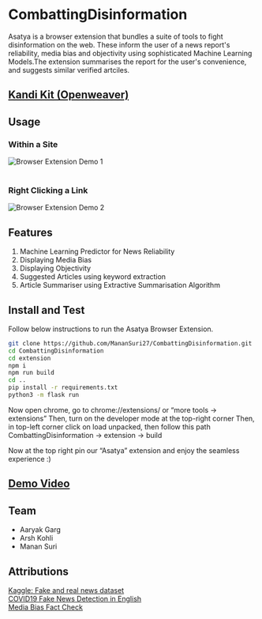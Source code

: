 # CombattingDisinformation

Asatya is a browser extension that bundles a suite of tools to fight disinformation on the web. These inform the user of a news report's reliability, media bias and objectivity using sophisticated Machine Learning Models.The extension summarises the report for the user's convenience, and suggests similar verified artciles.

## [Kandi Kit (Openweaver)](https://kandi.openweaver.com/collections/techforgood2022/asatya--%7C-combatting-disinformation1)

## Usage
### Within a Site
![Browser Extension Demo 1](https://media.discordapp.net/attachments/933085476041134103/936306003329298452/asatyamain.gif?width=540&height=629)
<br/>
<br/>

### Right Clicking a Link

![Browser Extension Demo 2](https://media.discordapp.net/attachments/933085476041134103/936306058828333066/rightclick.gif?width=540&height=475)

## Features
1. Machine Learning Predictor for News Reliability
2. Displaying Media Bias
3. Displaying Objectivity
4. Suggested Articles using keyword extraction
5. Article Summariser using Extractive Summarisation Algorithm

## Install and Test
Follow below instructions to run the Asatya Browser Extension.

```bash
git clone https://github.com/MananSuri27/CombattingDisinformation.git
cd CombattingDisinformation
cd extension 
npm i
npm run build
cd ..
pip install -r requirements.txt
python3 -m flask run
```

Now open chrome, go to chrome://extensions/ or “more tools -> extensions”
Then, turn on the developer mode at the top-right corner
Then, in top-left corner click on load unpacked, then follow this path 
CombattingDisinformation -> extension -> build

Now at the top right pin our “Asatya” extension and enjoy the seamless experience :)

##  [Demo Video](https://youtu.be/UaPHJ3a_eC4)

## Team
- Aaryak Garg
- Arsh Kohli
- Manan Suri

## Attributions
[Kaggle: Fake and real news dataset](https://www.kaggle.com/clmentbisaillon/fake-and-real-news-dataset)<br/>
[COVID19 Fake News Detection in English](https://github.com/diptamath/covid_fake_news)<br/>
[Media Bias Fact Check](https://mediabiasfactcheck.com/)<br/>











